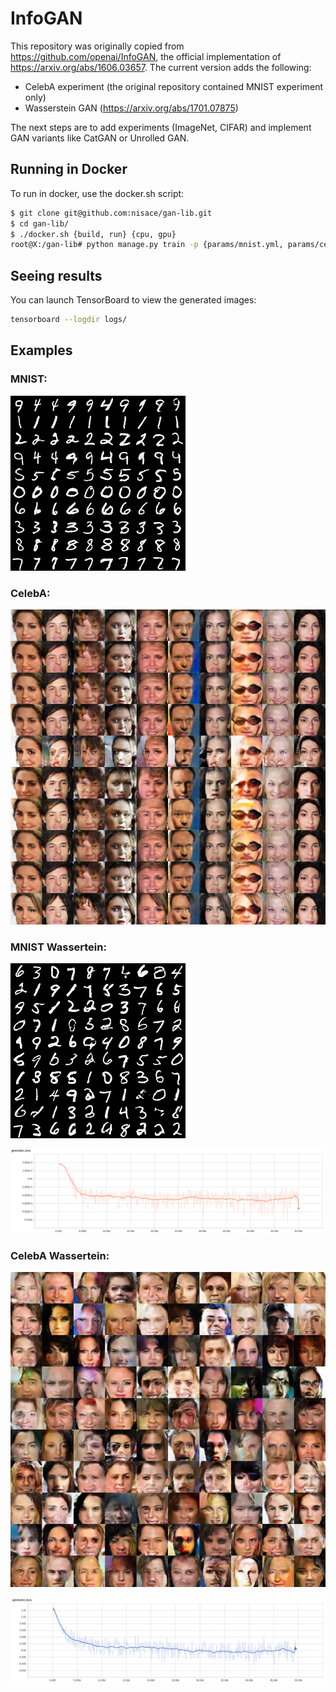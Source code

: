# InfoGAN

This repository was originally copied from https://github.com/openai/InfoGAN, the official implementation of https://arxiv.org/abs/1606.03657.
The current version adds the following:
- CelebA experiment (the original repository contained MNIST experiment only)
- Wasserstein GAN (https://arxiv.org/abs/1701.07875)

The next steps are to add experiments (ImageNet, CIFAR) and implement GAN variants like CatGAN or Unrolled GAN. 

## Running in Docker

To run in docker, use the docker.sh script:

```bash
$ git clone git@github.com:nisace/gan-lib.git
$ cd gan-lib/
$ ./docker.sh {build, run} {cpu, gpu}
root@X:/gan-lib# python manage.py train -p {params/mnist.yml, params/celebA.yml, params/mnist_wasserstein_.yml, params/celebA_wasserstein.yml}
```

## Seeing results

You can launch TensorBoard to view the generated images:

```bash
tensorboard --logdir logs/
```

## Examples

### MNIST:

![result](software/samples/mnist.png)

### CelebA:

![result](software/samples/celebA.png)

### MNIST Wassertein:

![result](software/samples/mnist_wasserstein.png)

![result](software/samples/mnist_wasserstein_generator_loss.png)

### CelebA Wassertein:

![result](software/samples/celebA_wasserstein.png)

![result](software/samples/celebA_wasserstein_generator_loss.png)
